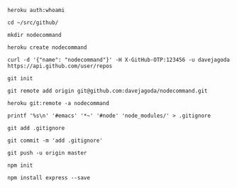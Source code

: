 `heroku auth:whoami`

`cd ~/src/github/`

`mkdir nodecommand`

`heroku create nodecommand`

`curl -d '{"name": "nodecommand"}' -H X-GitHub-OTP:123456 -u davejagoda https://api.github.com/user/repos`

`git init`

`git remote add origin git@github.com:davejagoda/nodecommand.git`

`heroku git:remote -a nodecommand`

`printf '%s\n' '#emacs' '*~' '#node' 'node_modules/' > .gitignore`

`git add .gitignore`

`git commit -m 'add .gitignore'`

`git push -u origin master`

`npm init`

`npm install express --save`
